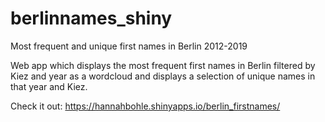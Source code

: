 # berlinnames_shiny
Most frequent and unique first names in Berlin 2012-2019

Web app which displays the most frequent first names in Berlin filtered by Kiez and year as a wordcloud and displays a selection of unique names in that year and Kiez. 

Check it out:
https://hannahbohle.shinyapps.io/berlin_firstnames/


